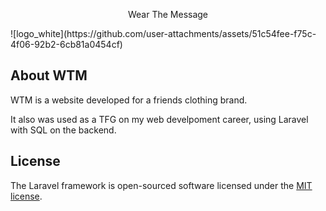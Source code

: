 <p align="center">Wear The Message</p>
![logo_white](https://github.com/user-attachments/assets/51c54fee-f75c-4f06-92b2-6cb81a0454cf)

## About WTM

WTM is a website developed for a friends clothing brand.

It also was used as a TFG on my web develpoment career, using Laravel with SQL on the backend.


## License

The Laravel framework is open-sourced software licensed under the [MIT license](https://opensource.org/licenses/MIT).
